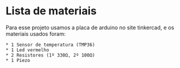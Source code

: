# Lista de materiais 

Para esse projeto usamos a placa de arduino no site tinkercad, e os materiais usados foram:

    * 1 Sensor de temperatura (TMP36)
    * 1 Led vermelho 
    * 2 Resistores (1º 330Ω, 2º 100Ω)
    * 1 Piezo

